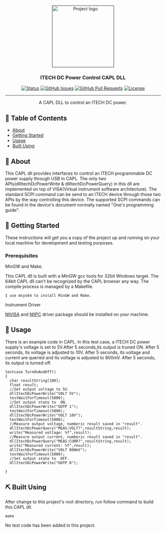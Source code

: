 <p align="center">
  <a href="" rel="noopener">
 <img width=200px height=200px src="https://i.imgur.com/6wj0hh6.jpg" alt="Project logo"></a>
</p>

<h3 align="center">ITECH DC Power Control CAPL DLL</h3>

<div align="center">

[![Status](https://img.shields.io/badge/status-active-success.svg)]()
[![GitHub Issues](https://img.shields.io/github/issues/huangdong332/ITECH_DC_POWER_CAPL_DLL)](https://github.com/huangdong332/ITECH_DC_POWER_CAPL_DLL/issues)
[![GitHub Pull Requests](https://img.shields.io/github/issues-pr/huangdong332/ITECH_DC_POWER_CAPL_DLL)](https://github.com/huangdong332/ITECH_DC_POWER_CAPL_DLL/pulls)
[![License](https://img.shields.io/badge/license-MIT-blue.svg)](/LICENSE)

</div>

---

<p align="center"> A CAPL DLL to control an ITECH DC power.
    <br> 
</p>

## 📝 Table of Contents

- [About](#about)
- [Getting Started](#getting_started)
- [Usage](#usage)
- [Built Using](#built_using)

## 🧐 About <a name = "about"></a>

This CAPL dll provides interfaces to control an ITECH programmable DC power supply through USB in CAPL.
The only two APIs(dllItechDcPowerWrite & dllItechDcPowerQuery) in this dll are implemented on top of VISA(Virtual instrument software architecture).
The standard SCPI command can be send to an ITECH device through those two APIs by the way controlling this device.
The supported SCPI commands can be found in the device's document normally named "One's programming guide".

## 🏁 Getting Started <a name = "getting_started"></a>

These instructions will get you a copy of the project up and running on your local machine for development and testing purposes. 

### Prerequisites

MinGW and Make.

This CAPL dll is built with a MinGW gcc tools for 32bit Windows target. The 64bit CAPL dll can't be recognized by the CAPL browser any way. The compile process is managed by a Makefile.

```
I use msys64 to install MinGW and Make.
```

Instrument Driver

[NIVISA](https://www.ni.com/en-us/support/downloads/drivers/download.ni-visa.html) and [NIIPC](https://www.ni.com/en-us/support/downloads/drivers/download.ivi-compliance-package.html) driver package should be installed on your machine.

## 🎈 Usage <a name="usage"></a>

There is an example code in CAPL. In this test case, a ITECH DC power supply's voltage is set to 5V.After 5 seconds,its output is truned ON. After 5 seconds, its voltage is adjusted to 10V. After 5 seconds, its voltage and current are queried and its voltage is adjusted to 800mV. After 5 seconds, its output is turned off.

```
testcase TurnOnAndOff()
{
  char resultString[100];
  float result;
  //Set output voltage to 5V.
  dllItechDcPowerWrite("VOLT 5V");
  testWaitForTimeout(5000);
  //Set output state to  ON.
  dllItechDcPowerWrite("OUTP 1");
  testWaitForTimeout(5000);
  dllItechDcPowerWrite("VOLT 10V");
  testWaitForTimeout(5000);
  //Measure output voltage, numberic result saved in "result".
  dllItechDcPowerQuery("MEAS:VOLT?",resultString,result);
  write("Measured voltage: %f",result);
  //Measure output current, numberic result saved in "result".
  dllItechDcPowerQuery("MEAS:CURR?",resultString,result);
  write("Measured current: %f",result);
  dllItechDcPowerWrite("VOLT 800mV");
  testWaitForTimeout(5000);
  //Set output state to  OFF.
  dllItechDcPowerWrite("OUTP 0");
  
}
```

## ⛏️ Built Using <a name = "built_using"></a>

After change to this project's root directory, run follow command to build this CAPL dll.

```
make
```

No test code has been added in this project.
